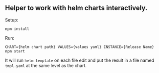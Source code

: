 

## Helper to work with helm charts interactively.

Setup:
```
npm install
```

Run:
```
CHART={helm chart path} VALUES={values yaml} INSTANCE={Release Name} npm start
```

It will run `helm template` on each file edit and put the result in a file named
`tmpl.yaml` at the same level as the chart.
